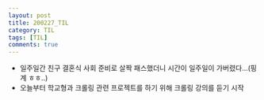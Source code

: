 ```yaml
---
layout: post
title: 200227_TIL
category: TIL
tags: [TIL]
comments: true
---
```


- 일주일간 친구 결혼식 사회 준비로 살짝 패스했더니 시간이 일주일이 가버렸다...(핑계 ㅎㅎ..)
- 오늘부터 학교형과 크롤링 관련 프로젝트를 하기 위해 크롤링 강의를 듣기 시작
